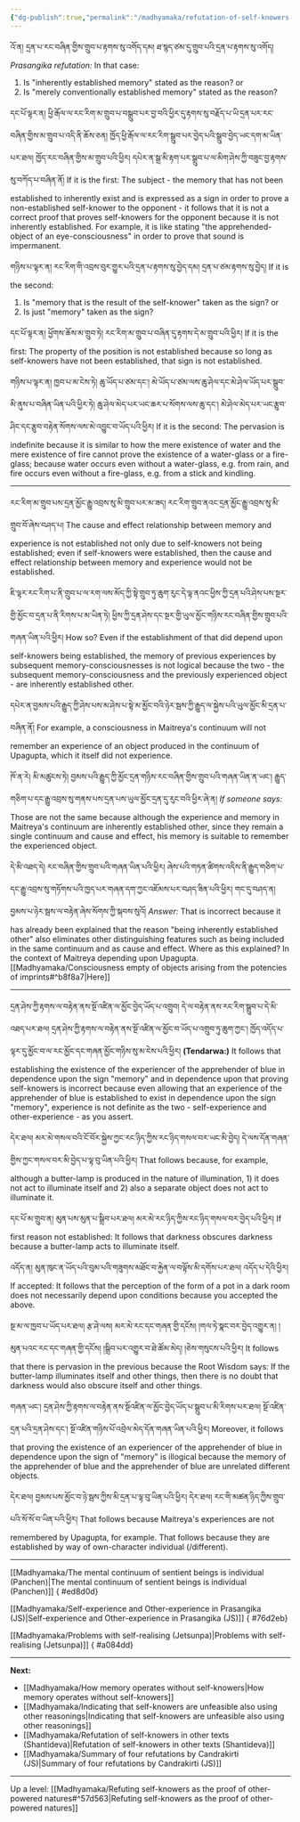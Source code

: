 ```yaml
---
{"dg-publish":true,"permalink":"/madhyamaka/refutation-of-self-knowers-as-the-basis-for-memory/"}
---
```


འོ་ན། དྲན་པ་རང་བཞིན་གྱིས་གྲུབ་པ་རྟགས་སུ་འགོད་དམ། ཐ་སྙད་ཙམ་དུ་གྲུབ་པའི་དྲན་པ་རྟགས་སུ་འགོད།
*Prasangika refutation:* In that case:
1. Is "inherently established memory" stated as the reason? or 
2. Is "merely conventionally established memory" stated as the reason?

དང་པོ་ལྟར་ན། ཕྱི་རྒོལ་ལ་རང་རིག་མ་གྲུབ་པ་བསྒྲུབ་པར་བྱ་བའི་ཕྱིར་དུ་རྟགས་སུ་བརྗོད་པ་ཡི་དྲན་པར་རང་བཞིན་གྱིས་མ་གྲུབ་པ་འདི་ནི་ཆོས་ཅན། 
ཁྱོད་ཕྱི་རྒོལ་ལ་རང་རིག་སྒྲུབ་པར་བྱེད་པའི་སྒྲུབ་བྱེད་ཡང་དག་མ་ཡིན་པར་ཐལ། ཁྱོད་རང་བཞིན་གྱིས་མ་གྲུབ་པའི་ཕྱིར། 
དཔེར་ན་སྒྲ་མི་རྟག་པར་སྒྲུབ་པ་ལ་མིག་ཤེས་ཀྱི་བཟུང་བྱ་རྟགས་སུ་བཀོད་པ་བཞིན་ནོ།
If it is the first: The subject - the memory that has not been established to inherently exist and is expressed as a sign in order to prove a non-established self-knower to the opponent - it follows that it is not a correct proof that proves self-knowers for the opponent because it is not inherently established. For example, it is like stating "the apprehended-object of an eye-consciousness" in order to prove that sound is impermanent.

གཉིས་པ་ལྟར་ན། རང་རིག་གི་འབྲས་བུར་གྱུར་པའི་དྲན་པ་རྟགས་སུ་བྱེད་དམ། དྲན་པ་ཙམ་རྟགས་སུ་བྱེད།
If it is the second:
1. Is "memory that is the result of the self-knower" taken as the sign? or
2. Is just "memory" taken as the sign?

དང་པོ་ལྟར་ན། ཕྱོགས་ཆོས་མ་གྲུབ་ཏེ། རང་རིག་མ་གྲུབ་པ་བཞིན་དུ་རྟགས་དེ་མ་གྲུབ་པའི་ཕྱིར།
If it is the first: The property of the position is not established because so long as self-knowers have not been established, that sign is not established.

གཉིས་པ་ལྟར་ན། ཁྱབ་པ་མ་ངེས་ཏེ། ཆུ་ཡོད་པ་ཙམ་དང་། མེ་ཡོད་པ་ཙམ་ལས་ཆུ་ཤེལ་དང་མེ་ཤེལ་ཡོད་པར་སྒྲུབ་མི་ནུས་པ་བཞིན་ཡིན་པའི་ཕྱིར་ཏེ། 
ཆུ་ཤེལ་མེད་པར་ཡང་ཆར་པ་སོགས་ལས་ཆུ་དང་། མེ་ཤེལ་མེད་པར་ཡང་རྩུབ་ཤིང་དང་རྩུབ་བརྟེན་སོགས་ལས་མེ་འབྱུང་བ་ཡོད་པའི་ཕྱིར། 
If it is the second: The pervasion is indefinite because it is similar to how the mere existence of water and the mere existence of fire cannot prove the existence of a water-glass or a fire-glass; because water occurs even without a water-glass, e.g. from rain, and fire occurs even without a fire-glass, e.g. from a stick and kindling.

---
རང་རིག་མ་གྲུབ་པས་དྲན་མྱོང་རྒྱུ་འབྲས་སུ་མི་གྲུབ་པར་མ་ཟད། རང་རིག་གྲུབ་ནའང་དྲན་མྱོང་རྒྱུ་འབྲས་སུ་མི་གྲུབ་བོ་ཞེས་བཤད་པ།
The cause and effect relationship between memory and experience is not established not only due to self-knowers not being established; even if self-knowers were established, then the cause and effect relationship between memory and experience would not be established.

ཇི་ལྟར་རང་རིག་པ་ནི་གྲུབ་པ་ལ་རག་ལས་མོད་ཀྱི་སྟེ་གྲུབ་ཏུ་ཆུག་རུང་དེ་ལྟ་ནའང་ཕྱིས་ཀྱི་དྲན་པའི་ཤེས་པས་སྔར་གྱི་མྱོང་བ་དྲན་པ་ནི་རིགས་པ་མ་ཡིན་ཏེ། 
ཕྱིས་ཀྱི་དྲན་ཤེས་དང་སྔར་གྱི་ཡུལ་མྱོང་གཉིས་རང་བཞིན་གྱིས་གྲུབ་པའི་གཞན་ཡིན་པའི་ཕྱིར།
How so? Even if the establishment of that did depend upon self-knowers being established, the memory of previous experiences by subsequent memory-consciousnesses is not logical because the two - the subsequent memory-consciousness and the previously experienced object - are inherently established other.

དཔེར་ན་བྱམས་པའི་རྒྱུད་ཀྱི་ཤེས་པས་མ་ཤེས་པ་སྟེ་མ་མྱོང་བའི་ཉེར་སྦས་ཀྱི་རྒྱུད་ལ་སྐྱེས་པའི་ཡུལ་མྱོང་མི་དྲན་པ་བཞིན་ནོ།
For example, a consciousness in Maitreya's continuum will not remember an experience of an object produced in the continuum of Upagupta, which it itself did not experience.

ཁོ་ན་རེ། མི་མཚུངས་ཏེ། བྱམས་པའི་རྒྱུད་ཀྱི་མྱོང་དྲན་གཉིས་རང་བཞིན་གྱིས་གྲུབ་པའི་གཞན་ཡིན་ན་ཡང་། 
རྒྱུད་གཅིག་པ་དང་རྒྱུ་འབྲས་སུ་གནས་པས་དྲན་པས་ཡུལ་མྱོང་དྲན་དུ་རུང་བའི་ཕྱིར་ཞེ་ན།
*If someone says:* Those are not the same because although the experience and memory in Maitreya's continuum are inherently established other, since they remain a single continuum and cause and effect, his memory is suitable to remember the experienced object.

དེ་མི་འཐད་དེ། རང་བཞིན་གྱིས་གྲུབ་པའི་གཞན་ཡིན་པའི་ཕྱིར། ཞེས་པའི་གཏན་ཚིགས་འདིས་ནི་རྒྱུད་གཅིག་པ་དང་རྒྱུ་འབྲས་སུ་གཏོགས་པའི་ཁྱད་པར་གཞན་དག་ཀྱང་འཇོམས་པར་བཤད་ཟིན་པའི་ཕྱིར། གང་དུ་བཤད་ན། བྱམས་པ་ཉེར་སྦས་ལ་བརྟེན་ཞེས་སོགས་ཀྱི་སྐབས་སུའོ།
*Answer:* That is incorrect because it has already been explained that the reason "being inherently established other" also eliminates other distinguishing features such as being included in the same continuum and as cause and effect.
Where as this explained? In the context of Maitreya depending upon Upagupta. [[Madhyamaka/Consciousness empty of objects arising from the potencies of imprints#^b8f8a7\|Here]]

---

དྲན་ཤེས་ཀྱི་རྟགས་ལ་བརྟེན་ནས་སྔོ་འཛིན་ལ་མྱོང་བྱེད་ཡོད་པ་འགྲུབ། དེ་ལ་བརྟེན་ནས་རང་རིག་སྒྲུབ་པ་དེ་མི་འཐད་པར་ཐལ། 
དྲན་ཤེས་ཀྱི་རྟགས་ལ་བརྟེན་ནས་སྔོ་འཛིན་ལ་མྱོང་བ་ཡོད་པ་འགྲུབ་ཏུ་ཆུག་ཀྱང༌། ཁྱོད་འདོད་པ་ལྟར་དུ་མྱོང་བ་ལ་རང་མྱོང་དང་གཞན་མྱོང་གཉིས་སུ་མ་ངེས་པའི་ཕྱིར། 
**(Tendarwa:)** It follows that establishing the existence of the experiencer of the apprehender of blue in dependence upon the sign "memory" and in dependence upon that proving self-knowers is incorrect because even allowing that an experience of the apprehender of blue is established to exist in dependence upon the sign "memory", experience is not definite as the two - self-experience and other-experience - as you assert.

དེར་ཐལ། མར་མེ་གསལ་བའི་ངོ་བོར་སྐྱེས་ཀྱང་རང་ཉིད་ཀྱིས་རང་ཉིད་གསལ་བར་ཡང་མི་བྱེད། དེ་ལས་དོན་གཞན་གྱིས་ཀྱང་གསལ་བར་མི་བྱེད་པ་ལྟ་བུ་ཡིན་པའི་ཕྱིར། 
That follows because, for example, although a butter-lamp is produced in the nature of illumination, 1) it does not act to illuminate itself and 2) also a separate object does not act to illuminate it.

དང་པོ་མ་གྲུབ་ན། མུན་པས་མུན་པ་སྒྲིབ་པར་ཐལ། མར་མེ་རང་ཉིད་ཀྱིས་རང་ཉིད་གསལ་བར་བྱེད་པའི་ཕྱིར།
If first reason not established: It follows that darkness obscures darkness because a butter-lamp acts to illuminate itself.

འདོད་ན། མུན་ཁུང་ན་ཡོད་པའི་བུམ་པའི་གཟུགས་མཐོང་བ་རྐྱེན་ལ་བལྟོས་མི་དགོས་པར་ཐལ། འདོད་པ་དེའི་ཕྱིར།
If accepted: It follows that the perception of the form of a pot in a dark room does not necessarily depend upon conditions because you accepted the above.

སྔ་མ་ལ་ཁྱབ་པ་ཡོད་པར་ཐལ། རྩ་ཤེ་ལས། 
མར་མེ་རང་དང་གཞན་གྱི་དངོས། །གལ་ཏེ་སྣང་བར་བྱེད་འགྱུར་ན། །མུན་པའང་རང་དང་གཞན་གྱི་དངོས། །སྒྲིབ་པར་འགྱུར་བ་ཐེ་ཚོམ་མེད། །ཅེས་གསུངས་པའི་ཕྱིར།
It follows that there is pervasion in the previous because the Root Wisdom says: If the butter-lamp illuminates itself and other things, then there is no doubt that darkness would also obscure itself and other things.

གཞན་ཡང༌། དྲན་ཤེས་ཀྱི་རྟགས་ལ་བརྟེན་ནས་སྔོའཛིན་ལ་མྱོང་བྱེད་ཡོད་པ་སྒྲུབ་པ་མི་རིགས་པར་ཐལ། 
སྔོ་འཛིན་དྲན་པའི་དྲན་ཤེས་དང༌། སྔོ་འཛིན་གཉིས་པོ་འབྲེལ་མེད་དོན་གཞན་ཡིན་པའི་ཕྱིར།
Moreover, it follows that proving the existence of an experiencer of the apprehender of blue in dependence upon the sign of "memory" is illogical because the memory of the apprehender of blue and the apprehender of blue are unrelated different objects.

དེར་ཐལ། བྱམས་པས་མྱོང་བ་ཉེ་སྦས་ཀྱིས་མི་དྲན་པ་ལྟ་བུ་ཡིན་པའི་ཕྱིར།
དེར་ཐལ། རང་གི་མཚན་ཉིད་ཀྱིས་གྲུབ་པའི་སོ་སོ་བ་ཡིན་པའི་ཕྱིར།
That follows because Maitreya's experiences are not remembered by Upagupta, for example.
That follows because they are established by way of own-character individual (/different).

---
[[Madhyamaka/The mental continuum of sentient beings is individual (Panchen)\|The mental continuum of sentient beings is individual (Panchen)]]
{ #ed8d0d}


[[Madhyamaka/Self-experience and Other-experience in Prasangika (JS)\|Self-experience and Other-experience in Prasangika (JS)]]
{ #76d2eb}


[[Madhyamaka/Problems with self-realising (Jetsunpa)\|Problems with self-realising (Jetsunpa)]]
{ #a084dd}


---
**Next:**
- [[Madhyamaka/How memory operates without self-knowers\|How memory operates without self-knowers]]
- [[Madhyamaka/Indicating that self-knowers are unfeasible also using other reasonings\|Indicating that self-knowers are unfeasible also using other reasonings]]
- [[Madhyamaka/Refutation of self-knowers in other texts (Shantideva)\|Refutation of self-knowers in other texts (Shantideva)]]
- [[Madhyamaka/Summary of four refutations by Candrakirti (JS)\|Summary of four refutations by Candrakirti (JS)]]



---
Up a level: [[Madhyamaka/Refuting self-knowers as the proof of other-powered natures#^57d563\|Refuting self-knowers as the proof of other-powered natures]]